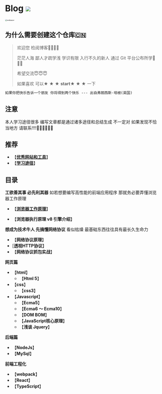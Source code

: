 # Blog ![](../Blog/media/img/68747470733a2f2f696d672e736869656c64732e696f2f62616467652f6c6963656e73652d4d49542d626c75652e737667.svg)

<img src="../media/img/wallpaper.jpg" alt="wallpaper" style="zoom:38%;border-radius: 30px;" /> 



## 为什么需要创建这个仓库🇨🇳

> 欢迎您 检阅博客🥰🥰🥰🥰
>
> 茫茫人海 鄙人才疏学浅 学识有限 入行不久的新人 通过 Git 平台公布所学🌈🌈🌈
>
> 希望交流😇😇😇
>
> 如果喜欢 可以★ ★ ★ **start**★ ★ ★ 一下

```tex
如果你把快乐告诉一个朋友 你将得到两个快乐 --- 出自弗朗西斯·培根(英国)
```



## 注意

本人学习途径很多 编写文章都是通过诸多途径和总结生成 不一定对 如果发现不恰当地方 请联系!!!!👩‍🦰👩‍🦰👩‍🦰



## 推荐

+ 【[**优秀网站和工具**](Other/FrontEndEssential.md)】
+ 【[**学习途径**](Other/LearningPath.md)】



## 目录

**工欲善其事 必先利其器** 如若想要编写高性能的前端应用程序 那就务必要弄懂浏览器工作原理

+ 【[**浏览器工作原理**](Browser/README.md)】

+ 【**浏览器执行原理 v8 引擎介绍**】



**想成为技术牛人 先搞懂网络协议** 看似枯燥 最基础东西往往具有最长久生命力

+ 【**网络协议原理**】
+ [**透视HTTP协议**】
+ 【**网络协议抓包实战**】

**网页篇**

+ 【**html**】
  + 【**Html 5**】
+ 【**css**】
  + 【**css3**】
+ 【**Javascript**】
  + 【**Ecma5**】
  + 【**Ecma6 ～ Ecma10**】
  + 【**DOM BOM**】
  + 【**JavaScript核心原理**】
  + 【**浅谈 Jquery**】

**后端篇**

+ 【**NodeJs**】
+ 【**MySql**】

**前端工程化**

+ 【**webpack**】
+ 【**React**】
+ 【**TypeScript**】
